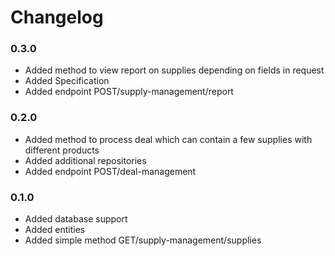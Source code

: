 # Changelog

### 0.3.0
- Added method to view report on supplies depending on fields in request
- Added Specification<SupplyEntity>
- Added endpoint POST/supply-management/report

### 0.2.0
- Added method to process deal which can contain a few supplies with different products 
- Added additional repositories
- Added endpoint POST/deal-management

### 0.1.0
- Added database support
- Added entities 
- Added simple method GET/supply-management/supplies